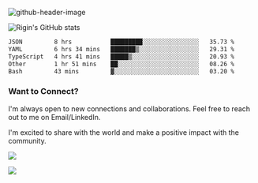 
![github-header-image](https://github.com/riginoommen/riginoommen/assets/3840244/889cae65-df55-4cda-86cc-bf21bf1f2e96)

![Rigin's GitHub stats](https://github-readme-stats.vercel.app/api?username=riginoommen\&show_icons=true\&show=reviews,discussions_started,discussions_answered,prs_merged,prs_merged_percentage)


<!--START_SECTION:waka-->

```txt
JSON         8 hrs           █████████░░░░░░░░░░░░░░░░   35.73 %
YAML         6 hrs 34 mins   ███████▒░░░░░░░░░░░░░░░░░   29.31 %
TypeScript   4 hrs 41 mins   █████▒░░░░░░░░░░░░░░░░░░░   20.93 %
Other        1 hr 51 mins    ██░░░░░░░░░░░░░░░░░░░░░░░   08.26 %
Bash         43 mins         ▓░░░░░░░░░░░░░░░░░░░░░░░░   03.20 %
```

<!--END_SECTION:waka-->

### Want to Connect?

I'm always open to new connections and collaborations. Feel free to reach out to me on Email/LinkedIn.

I'm excited to share with the world and make a positive impact with the community.

![](https://komarev.com/ghpvc/?username=riginoommen)

![](https://hit.yhype.me/github/profile?user_id=3840244)

